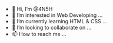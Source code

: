 - 👋 Hi, I’m @4N5H
- 👀 I’m interested in Web Developing ...
- 🌱 I’m currently learning HTML & CSS ...
- 💞️ I’m looking to collaborate on ...
- 📫 How to reach me ...

<!---
4N5H/4N5H is a ✨ special ✨ repository because its `README.md` (this file) appears on your GitHub profile.
You can click the Preview link to take a look at your changes.
--->
